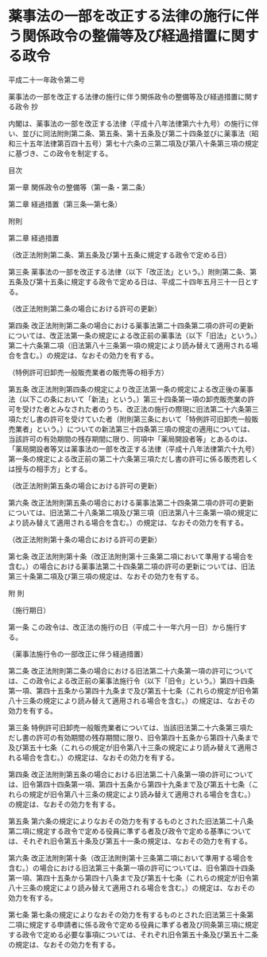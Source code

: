 # 薬事法の一部を改正する法律の施行に伴う関係政令の整備等及び経過措置に関する政令

平成二十一年政令第二号

薬事法の一部を改正する法律の施行に伴う関係政令の整備等及び経過措置に関する政令 抄

内閣は、薬事法の一部を改正する法律（平成十八年法律第六十九号）の施行に伴い、並びに同法附則第二条、第五条、第十五条及び第二十四条並びに薬事法（昭和三十五年法律第百四十五号）第七十六条の三第二項及び第八十条第三項の規定に基づき、この政令を制定する。

目次

第一章 関係政令の整備等（第一条・第二条）

第二章 経過措置（第三条―第七条）

附則

第二章 経過措置

（改正法附則第二条、第五条及び第十五条に規定する政令で定める日）

第三条 薬事法の一部を改正する法律（以下「改正法」という。）附則第二条、第五条及び第十五条に規定する政令で定める日は、平成二十四年五月三十一日とする。

（改正法附則第二条の場合における許可の更新）

第四条 改正法附則第二条の場合における薬事法第二十四条第二項の許可の更新については、改正法第一条の規定による改正前の薬事法（以下「旧法」という。）第二十六条第二項（旧法第八十三条第一項の規定により読み替えて適用される場合を含む。）の規定は、なおその効力を有する。

（特例許可旧卸売一般販売業者の販売等の相手方）

第五条 改正法附則第四条の規定により改正法第一条の規定による改正後の薬事法（以下この条において「新法」という。）第三十四条第一項の卸売販売業の許可を受けた者とみなされた者のうち、改正法の施行の際現に旧法第二十六条第三項ただし書の許可を受けていた者（附則第三条において「特例許可旧卸売一般販売業者」という。）についての新法第三十四条第三項の規定の適用については、当該許可の有効期間の残存期間に限り、同項中「薬局開設者等」とあるのは、「薬局開設者等又は薬事法の一部を改正する法律（平成十八年法律第六十九号）第一条の規定による改正前の第二十六条第三項ただし書の許可に係る販売若しくは授与の相手方」とする。

（改正法附則第五条の場合における許可の更新）

第六条 改正法附則第五条の場合における薬事法第二十四条第二項の許可の更新については、旧法第二十八条第二項及び第三項（旧法第八十三条第一項の規定により読み替えて適用される場合を含む。）の規定は、なおその効力を有する。

（改正法附則第十条の場合における許可の更新）

第七条 改正法附則第十条（改正法附則第十三条第二項において準用する場合を含む。）の場合における薬事法第二十四条第二項の許可の更新については、旧法第三十条第二項及び第三項の規定は、なおその効力を有する。

附 則

（施行期日）

第一条 この政令は、改正法の施行の日（平成二十一年六月一日）から施行する。

（薬事法施行令の一部改正に伴う経過措置）

第二条 改正法附則第二条の場合における旧法第二十六条第一項の許可については、この政令による改正前の薬事法施行令（以下「旧令」という。）第四十四条第一項、第四十五条から第四十九条まで及び第五十七条（これらの規定が旧令第八十三条の規定により読み替えて適用される場合を含む。）の規定は、なおその効力を有する。

第三条 特例許可旧卸売一般販売業者については、当該旧法第二十六条第三項ただし書の許可の有効期間の残存期間に限り、旧令第四十五条から第四十八条まで及び第五十七条（これらの規定が旧令第八十三条の規定により読み替えて適用される場合を含む。）の規定は、なおその効力を有する。

第四条 改正法附則第五条の場合における旧法第二十八条第一項の許可については、旧令第四十四条第一項、第四十五条から第四十九条まで及び第五十七条（これらの規定が旧令第八十三条の規定により読み替えて適用される場合を含む。）の規定は、なおその効力を有する。

第五条 第六条の規定によりなおその効力を有するものとされた旧法第二十八条第二項に規定する政令で定める役員に準ずる者及び政令で定める基準については、それぞれ旧令第五十条及び第五十一条の規定は、なおその効力を有する。

第六条 改正法附則第十条（改正法附則第十三条第二項において準用する場合を含む。）の場合における旧法第三十条第一項の許可については、旧令第四十四条第一項、第四十五条から第四十八条まで及び第五十七条（これらの規定が旧令第八十三条の規定により読み替えて適用される場合を含む。）の規定は、なおその効力を有する。

第七条 第七条の規定によりなおその効力を有するものとされた旧法第三十条第二項に規定する申請者に係る政令で定める役員に準ずる者及び同条第三項に規定する政令で定める必要な事項については、それぞれ旧令第五十条及び第五十二条の規定は、なおその効力を有する。
